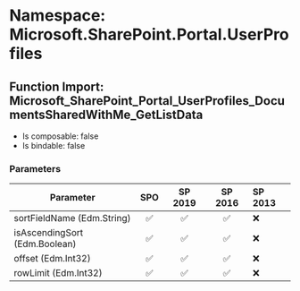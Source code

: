 # Namespace: Microsoft.SharePoint.Portal.UserProfiles

## Function Import: Microsoft_SharePoint_Portal_UserProfiles_DocumentsSharedWithMe_GetListData

- Is composable: false
- Is bindable: false

### Parameters

Parameter | SPO | SP 2019 | SP 2016 | SP 2013
----------|:---:|:-------:|:-------:|:-------
sortFieldName (Edm.String) | ✅ | ✅ | ✅ | ❌
isAscendingSort (Edm.Boolean) | ✅ | ✅ | ✅ | ❌
offset (Edm.Int32) | ✅ | ✅ | ✅ | ❌
rowLimit (Edm.Int32) | ✅ | ✅ | ✅ | ❌